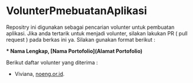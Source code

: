 # VolunterPmebuatanAplikasi
Repositry ini digunakan sebagai pencarian volunter untuk pembuatan aplikasi. Jika anda tertarik untuk menjadi volunter, silakan lakukan PR ( pull request ) pada berkas ini ya. Silakan gunakan format berikut : 

**\* Nama Lengkap, [Nama Portofolio](Alamat Portofolio)**

Berikut daftar volunter yang diterima :
* Viviana, [noeng.or.id](https://noeng.or.id).
